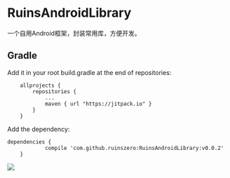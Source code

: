 # RuinsAndroidLibrary
一个自用Android框架，封装常用库，方便开发。
## Gradle
Add it in your root build.gradle at the end of repositories:
```
	allprojects {
		repositories {
			...
			maven { url "https://jitpack.io" }
		}
	}
```
Add the dependency:
```
dependencies {
	        compile 'com.github.ruinszero:RuinsAndroidLibrary:v0.0.2'
	}
```
[![](https://jitpack.io/v/ruinszero/RuinsAndroidLibrary.svg)](https://jitpack.io/#ruinszero/RuinsAndroidLibrary)
